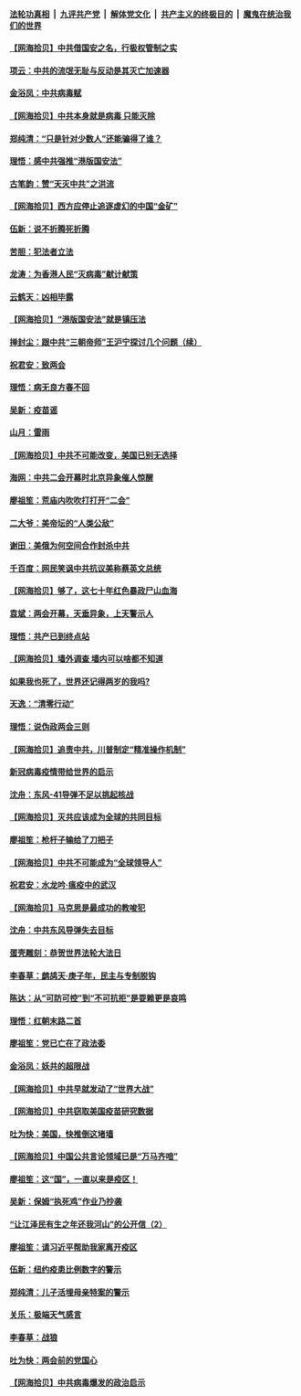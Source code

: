 ####  [法轮功真相](../../../../basic/blob/master/README.md?t=05280501) &nbsp;|&nbsp; [九评共产党](../../../../9ping.md/blob/master/README.md?t=05280501) &nbsp;|&nbsp; [解体党文化](../../../../jtdwh.md/blob/master/README.md?t=05280501)  &nbsp;|&nbsp; [共产主义的终极目的](../../../../gczydzjmd.md/blob/master/README.md?t=05280501) &nbsp;|&nbsp; [魔鬼在统治我们的世界](../../../../mgztzwmdsj.md/blob/master/README.md?t=05280501) 

#### [【网海拾贝】中共借国安之名，行极权管制之实](../pages/nsc993/n12139600.md?t=05280501) 

#### [项云：中共的流氓无耻与反动是其灭亡加速器](../pages/nsc993/n12139284.md?t=05280501) 

#### [金浴凤：中共病毒赋](../pages/nsc993/n12139268.md?t=05280501) 

#### [【网海拾贝】中共本身就是病毒 只能灭除](../pages/nsc993/n12136391.md?t=05280501) 

#### [郑纯清：“只是针对少数人”还能骗得了谁？](../pages/nsc993/n12136331.md?t=05280501) 

#### [理悟：感中共强推“港版国安法”](../pages/nsc993/n12136307.md?t=05280501) 

#### [古笔韵：赞“天灭中共”之洪流](../pages/nsc993/n12134062.md?t=05280501) 

#### [【网海拾贝】西方应停止追逐虚幻的中国“金矿”](../pages/nsc993/n12134043.md?t=05280501) 

#### [伍新：说不折腾死折腾](../pages/nsc993/n12133833.md?t=05280501) 

#### [苦胆：犯法者立法](../pages/nsc993/n12133821.md?t=05280501) 

#### [龙涛：为香港人民“灭病毒”献计献策](../pages/nsc993/n12133809.md?t=05280501) 

#### [云鹤天：凶相毕露](../pages/nsc993/n12133806.md?t=05280501) 

#### [【网海拾贝】“港版国安法”就是镇压法](../pages/nsc993/n12132243.md?t=05280501) 

#### [掸封尘：跟中共“三朝帝师”王沪宁探讨几个问题（续）](../pages/nsc993/n12132104.md?t=05280501) 

#### [祝君安：致两会](../pages/nsc993/n12132089.md?t=05280501) 

#### [理悟：病无良方春不回](../pages/nsc993/n12132054.md?t=05280501) 

#### [吴新：疫苗谣](../pages/nsc993/n12132020.md?t=05280501) 

#### [山月：雷雨](../pages/nsc993/n12132012.md?t=05280501) 

#### [【网海拾贝】中共不可能改变，美国已别无选择](../pages/nsc993/n12131124.md?t=05280501) 

#### [海网：中共二会开幕时北京异象催人惊醒](../pages/nsc993/n12131111.md?t=05280501) 

#### [廖祖笙：荒庙内吹吹打打开“二会”](../pages/nsc993/n12131025.md?t=05280501) 

#### [二大爷：美帝坛的“人类公敌”](../pages/nsc993/n12130961.md?t=05280501) 

#### [谢田：美俄为何空间合作封杀中共](../pages/nsc993/n12130160.md?t=05280501) 

#### [千百度：网民笑讽中共抗议美称蔡英文总统](../pages/nsc993/n12128155.md?t=05280501) 

#### [【网海拾贝】够了，这七十年红色暴政尸山血海](../pages/nsc993/n12128114.md?t=05280501) 

#### [袁斌：两会开幕，天垂异象，上天警示人](../pages/nsc993/n12128054.md?t=05280501) 

#### [理悟：共产已到终点站](../pages/nsc993/n12127167.md?t=05280501) 

#### [【网海拾贝】墙外调查 墙内可以啥都不知道](../pages/nsc993/n12125153.md?t=05280501) 

#### [如果我也死了，世界还记得两岁的我吗?](../pages/nsc993/n12123987.md?t=05280501) 

#### [天逸：“清零行动”](../pages/nsc993/n12123444.md?t=05280501) 

#### [理悟：说伪政两会三则](../pages/nsc993/n12123306.md?t=05280501) 

#### [【网海拾贝】追责中共，川普制定“精准操作机制”](../pages/nsc993/n12122811.md?t=05280501) 

#### [新冠病毒疫情带给世界的启示](../pages/nsc993/n12120303.md?t=05280501) 

#### [沈舟：东风-41导弹不足以挑起核战](../pages/nsc993/n12120182.md?t=05280501) 

#### [【网海拾贝】灭共应该成为全球的共同目标](../pages/nsc993/n12119615.md?t=05280501) 

#### [廖祖笙：枪杆子输给了刀把子](../pages/nsc993/n12117067.md?t=05280501) 

#### [【网海拾贝】中共不可能成为“全球领导人”](../pages/nsc993/n12117034.md?t=05280501) 

#### [祝君安：水龙吟·瘟疫中的武汉](../pages/nsc993/n12116767.md?t=05280501) 

#### [【网海拾贝】马克思是最成功的教唆犯](../pages/nsc993/n12115907.md?t=05280501) 

#### [沈舟：中共东风导弹失去目标](../pages/nsc993/n12115779.md?t=05280501) 

#### [蛋壳雕刻：恭贺世界法轮大法日](../pages/nsc993/n12115661.md?t=05280501) 

#### [李春草：鹧鸪天·庚子年，民主与专制脱钩](../pages/nsc993/n12115476.md?t=05280501) 

#### [陈达：从“可防可控”到“不可抗拒”是耍赖更是哀鸣](../pages/nsc993/n12115297.md?t=05280501) 

#### [理悟：红朝末路二首](../pages/nsc993/n12115161.md?t=05280501) 

#### [廖祖笙：党已亡在了政法委](../pages/nsc993/n12113771.md?t=05280501) 

#### [金浴凤：妖共的超限战](../pages/nsc993/n12113504.md?t=05280501) 

#### [【网海拾贝】中共早就发动了“世界大战”](../pages/nsc993/n12113343.md?t=05280501) 

#### [【网海拾贝】中共窃取美国疫苗研究数据](../pages/nsc993/n12110710.md?t=05280501) 

#### [吐为快：美国，快推倒这堵墙](../pages/nsc993/n12110410.md?t=05280501) 

#### [【网海拾贝】中国公共言论领域已是“万马齐喑”](../pages/nsc993/n12107477.md?t=05280501) 

#### [廖祖笙：这“国”，一直以来是疫区！](../pages/nsc993/n12107168.md?t=05280501) 

#### [吴新：保姆“执死鸡”作业乃抄袭](../pages/nsc993/n12107077.md?t=05280501) 

#### [“让江泽民有生之年还我河山”的公开信（2）](../pages/nsc993/n12106225.md?t=05280501) 

#### [廖祖笙：请习近平帮助我家离开疫区](../pages/nsc993/n12104927.md?t=05280501) 

#### [伍新：纽约疫患比例数字的警示](../pages/nsc993/n12104879.md?t=05280501) 

#### [郑纯清：儿子活埋母亲特案的警示](../pages/nsc993/n12104851.md?t=05280501) 

#### [关乐：极端天气感言](../pages/nsc993/n12104828.md?t=05280501) 

#### [李春草：战狼](../pages/nsc993/n12104810.md?t=05280501) 

#### [吐为快：两会前的党国心](../pages/nsc993/n12104795.md?t=05280501) 

#### [【网海拾贝】中共病毒爆发的政治启示](../pages/nsc993/n12104161.md?t=05280501) 

